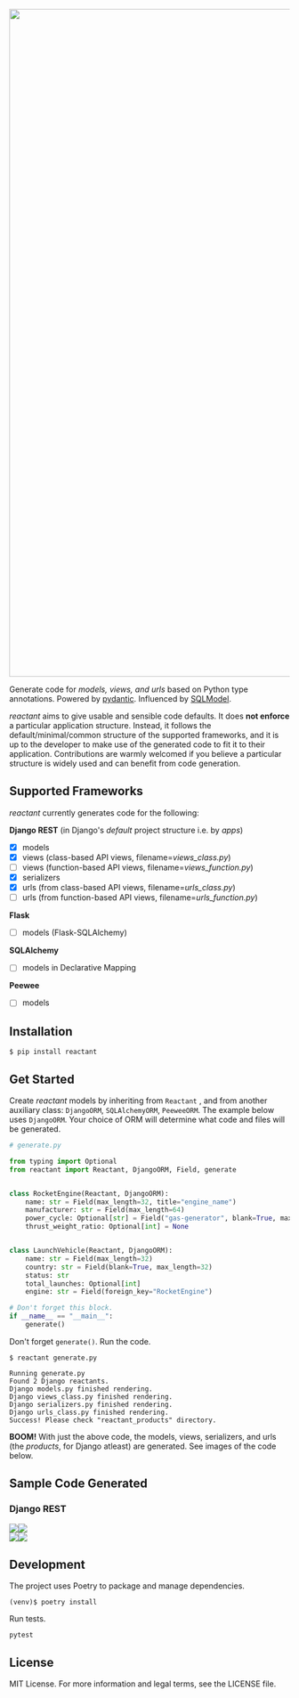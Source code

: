 <p align="center">
    <a href="https://pypi.org/project/reactant">
        <img width="1200" src="https://raw.githubusercontent.com/neil-vqa/reactant/main/reactant-logo-banner.png">
    </a>
</p>

Generate code for *models, views, and urls* based on Python type annotations. Powered by [pydantic](https://github.com/samuelcolvin/pydantic/). Influenced by [SQLModel](https://github.com/tiangolo/sqlmodel).

*reactant* aims to give usable and sensible code defaults. It does **not enforce** a particular application structure. Instead, it follows the default/minimal/common structure of the supported frameworks, and it is up to the developer to make use of the generated code to fit it to their application. Contributions are warmly welcomed if you believe a particular structure is widely used and can benefit from code generation.

## Supported Frameworks

*reactant* currently generates code for the following:

**Django REST** (in Django's *default* project structure i.e. by *apps*)

- [X] models
- [X] views (class-based API views, filename=*views_class.py*)
- [ ] views (function-based API views, filename=*views_function.py*)
- [X] serializers
- [X] urls (from class-based API views, filename=*urls_class.py*)
- [ ] urls (from function-based API views, filename=*urls_function.py*)

**Flask**

- [ ] models (Flask-SQLAlchemy)

**SQLAlchemy**

- [ ] models in Declarative Mapping

**Peewee**

- [ ] models

## Installation

```cli
$ pip install reactant
```

## Get Started

Create *reactant* models by inheriting from `Reactant` , and from another auxiliary class: `DjangoORM`, `SQLAlchemyORM`, `PeeweeORM`. The example below uses `DjangoORM`. Your choice of ORM will determine what code and files will be generated.

```python
# generate.py

from typing import Optional
from reactant import Reactant, DjangoORM, Field, generate


class RocketEngine(Reactant, DjangoORM):
    name: str = Field(max_length=32, title="engine_name")
    manufacturer: str = Field(max_length=64)
    power_cycle: Optional[str] = Field("gas-generator", blank=True, max_length=32)
    thrust_weight_ratio: Optional[int] = None


class LaunchVehicle(Reactant, DjangoORM):
    name: str = Field(max_length=32)
    country: str = Field(blank=True, max_length=32)
    status: str
    total_launches: Optional[int]
    engine: str = Field(foreign_key="RocketEngine")

# Don't forget this block.
if __name__ == "__main__":
    generate()

```

Don't forget `generate()`. Run the code. 

```cli
$ reactant generate.py

Running generate.py
Found 2 Django reactants.
Django models.py finished rendering.
Django views_class.py finished rendering.
Django serializers.py finished rendering.
Django urls_class.py finished rendering.
Success! Please check "reactant_products" directory.
```

**BOOM!** With just the above code, the models, views, serializers, and urls (the *products*, for Django atleast) are generated. See images of the code below.

## Sample Code Generated

### Django REST

<section>
    <div style="display:flex;">
        <div>
            <img src="https://raw.githubusercontent.com/neil-vqa/reactant/main/screenshots/dj_01.png" width="auto">
        </div>
        <div>
            <img src="https://raw.githubusercontent.com/neil-vqa/reactant/main/screenshots/dj_02.png" width="auto">
        </div>
    </div>
    <div style="display:flex; height:auto;">
        <div>
            <img src="https://raw.githubusercontent.com/neil-vqa/reactant/main/screenshots/dj_03.png" width="auto">
        </div>
        <div>
            <img src="https://raw.githubusercontent.com/neil-vqa/reactant/main/screenshots/dj_04.png" width="auto">
        </div>
    </div>
</section>

## Development

The project uses Poetry to package and manage dependencies.

```cli
(venv)$ poetry install
```

Run tests.
```cli
pytest
```

## License

MIT License. For more information and legal terms, see the LICENSE file.
